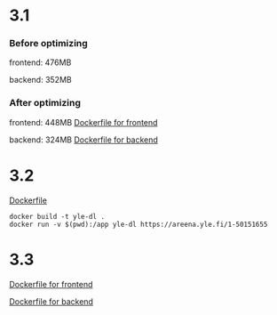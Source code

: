 # 3.1
### Before optimizing
frontend: 476MB

backend: 352MB

### After optimizing
frontend: 448MB [Dockerfile for frontend](https://github.com/yumoL/docker_exercises/blob/master/part3/3.1/frontend/Dockerfile)

backend: 324MB [Dockerfile for backend](https://github.com/yumoL/docker_exercises/blob/master/part3/3.1/backend/Dockerfile)

# 3.2
[Dockerfile](https://github.com/yumoL/docker_exercises/blob/master/part3/3.2/Dockerfile)
```
docker build -t yle-dl .
docker run -v $(pwd):/app yle-dl https://areena.yle.fi/1-50151655
```
# 3.3
[Dockerfile for frontend](https://github.com/yumoL/docker_exercises/blob/master/part3/3.3/frontend/Dockerfile)

[Dockerfile for backend](https://github.com/yumoL/docker_exercises/blob/master/part3/3.3/backend/Dockerfile)

